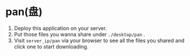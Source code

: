 # pan(盘)
1. Deploy this application on your server.
2. Put those files you wanna share under ```./desktop/pan``` .
3. Visit ```server_ip/pan``` via your browser to see all the files you shared and click one to start downloading.
